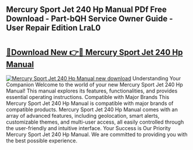 ## Mercury Sport Jet 240 Hp Manual PDf Free Download - Part-bQH Service Owner Guide - User Repair Edition LraL0

# <h2><a href="http://bc61980.oget.top/?id=Mercury+Sport+Jet+240+Hp+Manual">🔗Download New 👉🔴 Mercury Sport Jet 240 Hp Manual</a></h2>

[![Mercury Sport Jet 240 Hp Manual new download](https://i.imgur.com/5g1atiW.png)](http://bc61980.oget.top/?id=Mercury+Sport+Jet+240+Hp+Manual)
Understanding Your Companion Welcome to the world of your new Mercury Sport Jet 240 Hp Manual! This manual explores its features, functionalities, and provides essential operating instructions. Compatible with Major Brands This Mercury Sport Jet 240 Hp Manual is compatible with major brands of compatible products. Mercury Sport Jet 240 Hp Manual comes with an array of advanced features, including geolocation, smart alerts, customizable themes, and multi-user access, all easily controlled through the user-friendly and intuitive interface. Your Success is Our Priority Mercury Sport Jet 240 Hp Manual. We are committed to providing you with the best possible experience.
